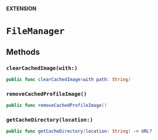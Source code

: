 **EXTENSION**

# `FileManager`

## Methods
### `clearCachedImage(with:)`

```swift
public func clearCachedImage(with path: String)
```

### `removeCachedProfileImage()`

```swift
public func removeCachedProfileImage()
```

### `getCacheDirectory(location:)`

```swift
public func getCacheDirectory(location: String) -> URL?
```

